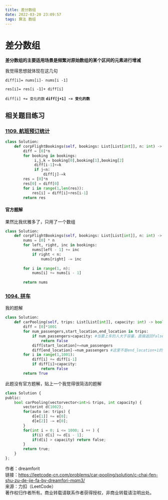 ```yaml
---
title: 差分数组
date: 2022-03-20 23:09:57
tags: 算法 数组
---
```


# 差分数组

**差分数组的主要适用场景是频繁对原始数组的某个区间的元素进行增减**

我觉得思想就体现在这几句

`diff[i]= nums[i]- nums[i -1]`

`res[i]= res[i -1]+ diff[i]`

`diff[i] += 变化的数` **`diff[j+1] -= 变化的数`**


## 相关题目练习

### [1109. 航班预订统计](https://leetcode-cn.com/problems/corporate-flight-bookings/)

```python
class Solution:
    def corpFlightBookings(self, bookings: List[List[int]], n: int) -> List[int]:
        diff = [0]*n
        for booking in bookings:
             i,j,k = booking[0],booking[1],booking[2]
             diff[i-1]+=k
             if j<n:
                 diff[j]-=k
        res = [0]*n
        res[0] = diff[0]
        for i in range(1,len(res)):
            res[i] = diff[i]+res[i-1]
        return res
```

#### 官方题解

果然比我优雅多了，只用了一个数组

```python
class Solution:
    def corpFlightBookings(self, bookings: List[List[int]], n: int) -> List[int]:
        nums = [0] * n
        for left, right, inc in bookings:
            nums[left - 1] += inc
            if right < n:
                nums[right] -= inc
  
        for i in range(1, n):
            nums[i] += nums[i - 1]
      
        return nums
```


### [1094. 拼车](https://leetcode-cn.com/problems/car-pooling/)


我的题解

```python
class Solution:
    def carPooling(self, trips: List[List[int]], capacity: int) -> bool:
        diff = [0]*1001
        for num_passengers,start_location,end_location in trips:
            if num_passengers>capacity: #当要上车的人大于容量，直接返回false
                return False
            diff[start_location]+=num_passengers
            diff[end_location]-=num_passengers #这里不是end_location+1的原因是因为最后一站已经下车
        for i in range(1,1001):
            diff[i] += diff[i-1]
            if diff[i]>capacity:
                return False
        return True
```

此题没有官方题解，贴上一个我觉得很简洁的题解

```python
class Solution {
public:
    bool carPooling(vectorvector<int>& trips, int capacity) {
        vectorint d(1002);
        for(auto &e: trips) {
            d[e[1]] += e[0];
            d[e[2]] -= e[0];
        }
        for(int i = 0; i <= 1000; i ++ ) {
            if(i) d[i] += d[i - 1];
            if(d[i] > capacity) return false;
        }
        return true;
    }
};
```

作者：dreamforit  
链接：https://leetcode-cn.com/problems/car-pooling/solution/c-chai-fen-shu-zu-de-jie-fa-by-dreamfori-mqm3/  
来源：力扣（LeetCode）  
著作权归作者所有。商业转载请联系作者获得授权，非商业转载请注明出处。
